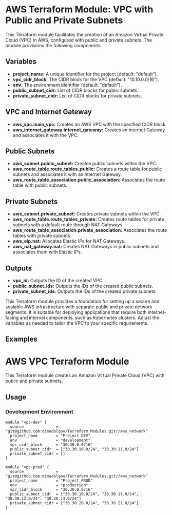 # AWS Terraform Module: VPC with Public and Private Subnets

This Terraform module facilitates the creation of an Amazon Virtual Private Cloud (VPC) in AWS, configured with public and private subnets. The module provisions the following components:

## Variables
- **project_name:** A unique identifier for the project (default: "default").
- **vpc_cidr_block:** The CIDR block for the VPC (default: "10.10.0.0/16").
- **env:** The environment identifier (default: "default").
- **public_subnet_cidr:** List of CIDR blocks for public subnets.
- **private_subnet_cidr:** List of CIDR blocks for private subnets.

## VPC and Internet Gateway
- **aws_vpc.main_vpc:** Creates an AWS VPC with the specified CIDR block.
- **aws_internet_gateway.internet_gateway:** Creates an Internet Gateway and associates it with the VPC.

## Public Subnets
- **aws_subnet.public_subnet:** Creates public subnets within the VPC.
- **aws_route_table.route_tables_public:** Creates a route table for public subnets and associates it with an Internet Gateway.
- **aws_route_table_association.public_association:** Associates the route table with public subnets.

## Private Subnets
- **aws_subnet.private_subnet:** Creates private subnets within the VPC.
- **aws_route_table.route_tables_private:** Creates route tables for private subnets with a default route through NAT Gateways.
- **aws_route_table_association.private_association:** Associates the route tables with private subnets.
- **aws_eip.nat:** Allocates Elastic IPs for NAT Gateways.
- **aws_nat_gateway.nat:** Creates NAT Gateways in public subnets and associates them with Elastic IPs.

## Outputs
- **vpc_id:** Outputs the ID of the created VPC.
- **public_subnet_ids:** Outputs the IDs of the created public subnets.
- **private_subnet_ids:** Outputs the IDs of the created private subnets.

This Terraform module provides a foundation for setting up a secure and scalable AWS infrastructure with separate public and private network segments. It is suitable for deploying applications that require both internet-facing and internal components, such as Kubernetes clusters. Adjust the variables as needed to tailor the VPC to your specific requirements.

## Examples
# AWS VPC Terraform Module

This Terraform module creates an Amazon Virtual Private Cloud (VPC) with public and private subnets.

## Usage

### Development Environment

```hcl
module "vpc-dev" {
  source              = "git@github.com:dimadolgov/Terraform_Modules.git//aws_network"
  project_name        = "Project_DEV"
  env                 = "development"
  vpc_cidr_block      = "30.30.0.0/16"
  public_subnet_cidr  = ["30.30.10.0/24", "30.30.11.0/24"]
  private_subnet_cidr = []
}

module "vpc-prod" {
  source              = "git@github.com:dimadolgov/Terraform_Modules.git//aws_network"
  project_name        = "Project_PROD"
  env                 = "production"
  vpc_cidr_block      = "30.30.0.0/16"
  public_subnet_cidr  = ["30.30.10.0/24", "30.30.11.0/24", "30.30.12.0/24", "30.30.13.0/24"]
  private_subnet_cidr = ["30.30.20.0/24", "30.30.21.0/24"]
}

